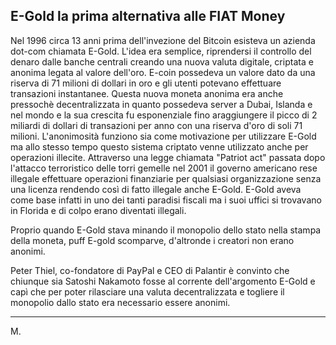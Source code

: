 E-Gold la prima alternativa alle FIAT Money
---

Nel 1996 circa 13 anni prima dell'invezione del Bitcoin esisteva un azienda dot-com chiamata E-Gold.
L'idea era semplice, riprendersi il controllo del denaro dalle banche centrali creando una nuova valuta digitale, criptata e anonima legata al valore dell'oro.
E-coin possedeva un valore dato da una riserva di 71 milioni di dollari in oro e gli utenti potevano effettuare transazioni instantanee.
Questa nuova moneta anonima era anche pressochè decentralizzata in quanto possedeva server a Dubai, Islanda e nel mondo e la sua crescita fu esponenziale fino araggiungere il picco di 2 miliardi di dollari di transazioni per anno con una riserva d'oro di soli 71 milioni.
L'anonimosità funziono sia come motivazione per utilizzare E-Gold ma allo stesso tempo questo sistema criptato venne utilizzato anche per operazioni illecite.
Attraverso una legge chiamata "Patriot act" passata dopo l'attacco terroristico delle torri gemelle nel 2001 il governo americano rese illegale effettuare operazioni finanziarie per qualsiasi organizzazione senza una licenza rendendo così di fatto illegale anche E-Gold.
E-Gold aveva come base infatti in uno dei tanti paradisi fiscali ma i suoi uffici si trovavano in Florida e di colpo erano diventati illegali.

Proprio quando E-Gold stava minando il monopolio dello stato nella stampa della moneta, puff E-gold scomparve, d'altronde i creatori non erano anonimi.

Peter Thiel, co-fondatore di PayPal e CEO di Palantir è convinto che chiunque sia Satoshi Nakamoto fosse al corrente dell'argomento E-Gold e capì che per poter rilasciare una valuta decentralizzata e togliere il monopolio dallo stato era necessario essere anonimi.

---

M.
